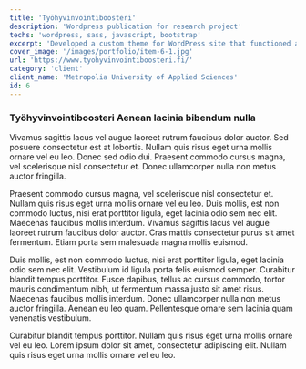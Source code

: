 ```yaml
---
title: 'Työhyvinvointiboosteri'
description: 'Wordpress publication for research project'
techs: 'wordpress, sass, javascript, bootstrap'
excerpt: 'Developed a custom theme for WordPress site that functioned as a final publication for Metropolia University of Applied Sciences project Työhyvinvointiboosteri'
cover_image: '/images/portfolio/item-6-1.jpg'
url: 'https://www.tyohyvinvointiboosteri.fi/'
category: 'client'
client_name: 'Metropolia University of Applied Sciences'
id: 6
---
```


### Työhyvinvointiboosteri Aenean lacinia bibendum nulla

Vivamus sagittis lacus vel augue laoreet rutrum faucibus dolor auctor. Sed posuere consectetur est at lobortis. Nullam quis risus eget urna mollis ornare vel eu leo. Donec sed odio dui. Praesent commodo cursus magna, vel scelerisque nisl consectetur et. Donec ullamcorper nulla non metus auctor fringilla.

Praesent commodo cursus magna, vel scelerisque nisl consectetur et. Nullam quis risus eget urna mollis ornare vel eu leo. Duis mollis, est non commodo luctus, nisi erat porttitor ligula, eget lacinia odio sem nec elit. Maecenas faucibus mollis interdum. Vivamus sagittis lacus vel augue laoreet rutrum faucibus dolor auctor. Cras mattis consectetur purus sit amet fermentum. Etiam porta sem malesuada magna mollis euismod.

Duis mollis, est non commodo luctus, nisi erat porttitor ligula, eget lacinia odio sem nec elit. Vestibulum id ligula porta felis euismod semper. Curabitur blandit tempus porttitor. Fusce dapibus, tellus ac cursus commodo, tortor mauris condimentum nibh, ut fermentum massa justo sit amet risus. Maecenas faucibus mollis interdum. Donec ullamcorper nulla non metus auctor fringilla. Aenean eu leo quam. Pellentesque ornare sem lacinia quam venenatis vestibulum.

Curabitur blandit tempus porttitor. Nullam quis risus eget urna mollis ornare vel eu leo. Lorem ipsum dolor sit amet, consectetur adipiscing elit. Nullam quis risus eget urna mollis ornare vel eu leo.
